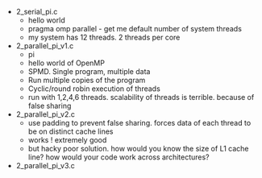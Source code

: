 * 2_serial_pi.c
  * hello world
  * pragma omp parallel - get me default number of system threads
  * my system has 12 threads. 2 threads per core
* 2_parallel_pi_v1.c
  * pi
  * hello world of OpenMP
  * SPMD. Single program, multiple data
  * Run multiple copies of the program
  * Cyclic/round robin execution of threads
  * run with 1,2,4,6 threads. scalability of threads is terrible. because of false sharing
* 2_parallel_pi_v2.c
  * use padding to prevent false sharing. forces data of each thread to be on distinct cache lines
  * works ! extremely good
  * but hacky poor solution. how would you know the size of L1 cache line? how would your code work across architectures?
* 2_parallel_pi_v3.c
